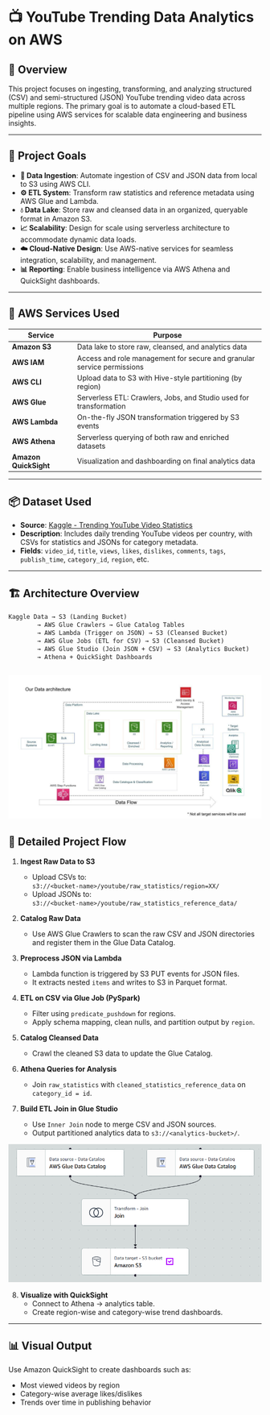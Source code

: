 
# 📺 YouTube Trending Data Analytics on AWS

## 🧠 Overview  
This project focuses on ingesting, transforming, and analyzing structured (CSV) and semi-structured (JSON) YouTube trending video data across multiple regions. The primary goal is to automate a cloud-based ETL pipeline using AWS services for scalable data engineering and business insights.

---

## 🎯 Project Goals

- **🔁 Data Ingestion**: Automate ingestion of CSV and JSON data from local to S3 using AWS CLI.
- **⚙️ ETL System**: Transform raw statistics and reference metadata using AWS Glue and Lambda.
- **💧 Data Lake**: Store raw and cleansed data in an organized, queryable format in Amazon S3.
- **📈 Scalability**: Design for scale using serverless architecture to accommodate dynamic data loads.
- **☁️ Cloud-Native Design**: Use AWS-native services for seamless integration, scalability, and management.
- **📊 Reporting**: Enable business intelligence via AWS Athena and QuickSight dashboards.

---

## 🧰 AWS Services Used

| Service       | Purpose                                                                 |
|---------------|-------------------------------------------------------------------------|
| **Amazon S3**     | Data lake to store raw, cleansed, and analytics data                      |
| **AWS IAM**       | Access and role management for secure and granular service permissions    |
| **AWS CLI**       | Upload data to S3 with Hive-style partitioning (by region)               |
| **AWS Glue**      | Serverless ETL: Crawlers, Jobs, and Studio used for transformation        |
| **AWS Lambda**    | On-the-fly JSON transformation triggered by S3 events                    |
| **AWS Athena**    | Serverless querying of both raw and enriched datasets                    |
| **Amazon QuickSight** | Visualization and dashboarding on final analytics data                       |

---

## 📦 Dataset Used

- **Source**: [Kaggle - Trending YouTube Video Statistics](https://www.kaggle.com/datasets/datasnaek/youtube-new)  
- **Description**: Includes daily trending YouTube videos per country, with CSVs for statistics and JSONs for category metadata.  
- **Fields**: `video_id`, `title`, `views`, `likes`, `dislikes`, `comments`, `tags`, `publish_time`, `category_id`, `region`, etc.

---

## 🏗️ Architecture Overview

```
Kaggle Data → S3 (Landing Bucket)
        → AWS Glue Crawlers → Glue Catalog Tables
        → AWS Lambda (Trigger on JSON) → S3 (Cleansed Bucket)
        → AWS Glue Jobs (ETL for CSV) → S3 (Cleansed Bucket)
        → AWS Glue Studio (Join JSON + CSV) → S3 (Analytics Bucket)
        → Athena + QuickSight Dashboards
```
![Architecture Diagram](Architecture-AWS.jpeg)
---

## 🔄 Detailed Project Flow

1. **Ingest Raw Data to S3**  
   - Upload CSVs to:  
     `s3://<bucket-name>/youtube/raw_statistics/region=XX/`  
   - Upload JSONs to:  
     `s3://<bucket-name>/youtube/raw_statistics_reference_data/`

2. **Catalog Raw Data**  
   - Use AWS Glue Crawlers to scan the raw CSV and JSON directories and register them in the Glue Data Catalog.

3. **Preprocess JSON via Lambda**  
   - Lambda function is triggered by S3 PUT events for JSON files.  
   - It extracts nested `items` and writes to S3 in Parquet format.

4. **ETL on CSV via Glue Job (PySpark)**  
   - Filter using `predicate_pushdown` for regions.
   - Apply schema mapping, clean nulls, and partition output by `region`.

5. **Catalog Cleansed Data**  
   - Crawl the cleaned S3 data to update the Glue Catalog.

6. **Athena Queries for Analysis**  
   - Join `raw_statistics` with `cleaned_statistics_reference_data` on `category_id = id`.

7. **Build ETL Join in Glue Studio**  
   - Use `Inner Join` node to merge CSV and JSON sources.
   - Output partitioned analytics data to `s3://<analytics-bucket>/`.
   
![ETL Pipeline](ETL-Pipeline.png)

8. **Visualize with QuickSight**  
   - Connect to Athena → analytics table.
   - Create region-wise and category-wise trend dashboards.

---

## 📊 Visual Output

Use Amazon QuickSight to create dashboards such as:
- Most viewed videos by region
- Category-wise average likes/dislikes
- Trends over time in publishing behavior
